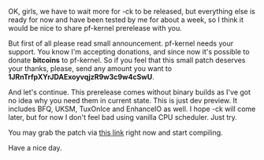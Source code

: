OK, girls, we have to wait more for -ck to be released, but everything else is
ready for now and have been tested by me for about a week, so I think it would
be nice to share pf-kernel prerelease with you.  
  
But first of all please read small announcement. pf-kernel needs your support.
You know I'm accepting donations, and since now it's possible to donate
**bitcoins** to pf-kernel. So if you feel that this small patch deserves your
thanks, please, send any amount you want to
**1JRnTrfpXYrJDAExoyvqjzR9w3c9w4cSwU**.  
  
And let's continue. This prerelease comes without binary builds as I've got no
idea why you need them in current state. This is just dev preview. It includes
BFQ, UKSM, TuxOnIce and EnhanceIO as well. I hope -ck will come later, but for
now I don't feel bad using vanilla CPU scheduler. Just try.  
  
You may grab the patch via [this
link](http://pf.natalenko.name/sources/3.10/patch-3.10.0-pf.bz2) right now and
start compiling.  
  
Have a nice day.

